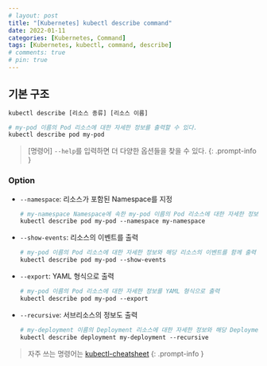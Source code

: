 ```yaml
---
# layout: post
title: "[Kubernetes] kubectl describe command"
date: 2022-01-11
categories: [Kubernetes, Command]
tags: [Kubernetes, kubectl, command, describe]
# comments: true
# pin: true
---
```


## 기본 구조

```bash
kubectl describe [리소스 종류] [리소스 이름]

# my-pod 이름의 Pod 리소스에 대한 자세한 정보를 출력할 수 있다.
kubectl describe pod my-pod
```

> [명령어] `--help`를 입력하면 더 다양한 옵션들을 찾을 수 있다.
{: .prompt-info }

### Option

- `--namespace`: 리소스가 포함된 Namespace를 지정
    ```bash
    # my-namespace Namespace에 속한 my-pod 이름의 Pod 리소스에 대한 자세한 정보를 출력
    kubectl describe pod my-pod --namespace my-namespace
    ```

- `--show-events`: 리소스의 이벤트를 출력
    ```bash
    # my-pod 이름의 Pod 리소스에 대한 자세한 정보와 해당 리소스의 이벤트를 함께 출력
    kubectl describe pod my-pod --show-events
    ```

- `--export`: YAML 형식으로 출력
    ```bash
    # my-pod 이름의 Pod 리소스에 대한 자세한 정보를 YAML 형식으로 출력
    kubectl describe pod my-pod --export
    ```

- `--recursive`: 서브리소스의 정보도 출력
    ```bash
    # my-deployment 이름의 Deployment 리소스에 대한 자세한 정보와 해당 Deployment 리소스에 포함된 Pod 리소스의 자세한 정보도 함께 출력
    kubectl describe deployment my-deployment --recursive
    ```

> 자주 쓰는 명령어는 [kubectl-cheatsheet](https://kubernetes.io/docs/reference/kubectl/cheatsheet/)
{: .prompt-info }
